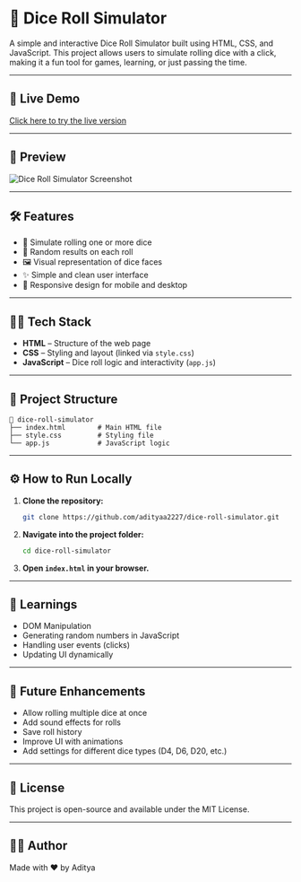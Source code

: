 # 🎲 Dice Roll Simulator

A simple and interactive Dice Roll Simulator built using HTML, CSS, and JavaScript. This project allows users to simulate rolling dice with a click, making it a fun tool for games, learning, or just passing the time.

---

## 🚀 Live Demo

[Click here to try the live version](https://adityaa2227.github.io/Dice-Roll-Simulator/) <!-- Replace # with your live demo link if available -->

---

## 📸 Preview

![Dice Roll Simulator Screenshot](#) <!-- Add a screenshot image or link here -->

---

## 🛠️ Features

- 🎲 Simulate rolling one or more dice
- 🔄 Random results on each roll
- 🖼️ Visual representation of dice faces
- ✨ Simple and clean user interface
- 📱 Responsive design for mobile and desktop

---

## 🧑‍💻 Tech Stack

- **HTML** – Structure of the web page
- **CSS** – Styling and layout (linked via `style.css`)
- **JavaScript** – Dice roll logic and interactivity (`app.js`)

---

## 📂 Project Structure

```
📁 dice-roll-simulator  
├── index.html        # Main HTML file  
├── style.css         # Styling file  
└── app.js            # JavaScript logic
```

---

## ⚙️ How to Run Locally

1. **Clone the repository:**
    ```bash
    git clone https://github.com/adityaa2227/dice-roll-simulator.git
    ```
2. **Navigate into the project folder:**
    ```bash
    cd dice-roll-simulator
    ```
3. **Open `index.html` in your browser.**

---

## 🧠 Learnings

- DOM Manipulation
- Generating random numbers in JavaScript
- Handling user events (clicks)
- Updating UI dynamically

---

## 📌 Future Enhancements

- Allow rolling multiple dice at once
- Add sound effects for rolls
- Save roll history
- Improve UI with animations
- Add settings for different dice types (D4, D6, D20, etc.)

---

## 📄 License

This project is open-source and available under the MIT License.

---

## 🙋‍♂️ Author

Made with ❤️ by Aditya <!-- Replace with your name or GitHub profile -->